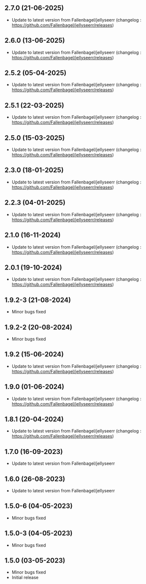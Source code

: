## 2.7.0 (21-06-2025)

- Update to latest version from Fallenbagel/jellyseerr (changelog : https://github.com/Fallenbagel/jellyseerr/releases)

## 2.6.0 (13-06-2025)

- Update to latest version from Fallenbagel/jellyseerr (changelog : https://github.com/Fallenbagel/jellyseerr/releases)

## 2.5.2 (05-04-2025)

- Update to latest version from Fallenbagel/jellyseerr (changelog : https://github.com/Fallenbagel/jellyseerr/releases)

## 2.5.1 (22-03-2025)

- Update to latest version from Fallenbagel/jellyseerr (changelog : https://github.com/Fallenbagel/jellyseerr/releases)

## 2.5.0 (15-03-2025)

- Update to latest version from Fallenbagel/jellyseerr (changelog : https://github.com/Fallenbagel/jellyseerr/releases)

## 2.3.0 (18-01-2025)

- Update to latest version from Fallenbagel/jellyseerr (changelog : https://github.com/Fallenbagel/jellyseerr/releases)

## 2.2.3 (04-01-2025)

- Update to latest version from Fallenbagel/jellyseerr (changelog : https://github.com/Fallenbagel/jellyseerr/releases)

## 2.1.0 (16-11-2024)

- Update to latest version from Fallenbagel/jellyseerr (changelog : https://github.com/Fallenbagel/jellyseerr/releases)

## 2.0.1 (19-10-2024)

- Update to latest version from Fallenbagel/jellyseerr (changelog : https://github.com/Fallenbagel/jellyseerr/releases)

## 1.9.2-3 (21-08-2024)

- Minor bugs fixed

## 1.9.2-2 (20-08-2024)

- Minor bugs fixed

## 1.9.2 (15-06-2024)

- Update to latest version from Fallenbagel/jellyseerr (changelog : https://github.com/Fallenbagel/jellyseerr/releases)

## 1.9.0 (01-06-2024)

- Update to latest version from Fallenbagel/jellyseerr (changelog : https://github.com/Fallenbagel/jellyseerr/releases)

## 1.8.1 (20-04-2024)

- Update to latest version from Fallenbagel/jellyseerr (changelog : https://github.com/Fallenbagel/jellyseerr/releases)

## 1.7.0 (16-09-2023)

- Update to latest version from Fallenbagel/jellyseerr

## 1.6.0 (26-08-2023)

- Update to latest version from Fallenbagel/jellyseerr

## 1.5.0-6 (04-05-2023)

- Minor bugs fixed

## 1.5.0-3 (04-05-2023)

- Minor bugs fixed

## 1.5.0 (03-05-2023)

- Minor bugs fixed
- Initial release
